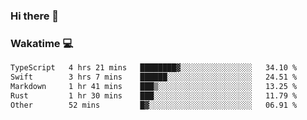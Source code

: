 ### Hi there 👋

<!--
**kikyou14/kikyou14** is a ✨ _special_ ✨ repository because its `README.md` (this file) appears on your GitHub profile.

Here are some ideas to get you started:

- 🔭 I’m currently working on ...
- 🌱 I’m currently learning ...
- 👯 I’m looking to collaborate on ...
- 🤔 I’m looking for help with ...
- 💬 Ask me about ...
- 📫 How to reach me: ...
- 😄 Pronouns: ...
- ⚡ Fun fact: ...
-->

### Wakatime 💻

<!--START_SECTION:waka-->

```txt
TypeScript   4 hrs 21 mins   ████████▓░░░░░░░░░░░░░░░░   34.10 %
Swift        3 hrs 7 mins    ██████░░░░░░░░░░░░░░░░░░░   24.51 %
Markdown     1 hr 41 mins    ███▒░░░░░░░░░░░░░░░░░░░░░   13.25 %
Rust         1 hr 30 mins    ███░░░░░░░░░░░░░░░░░░░░░░   11.79 %
Other        52 mins         █▓░░░░░░░░░░░░░░░░░░░░░░░   06.91 %
```

<!--END_SECTION:waka-->